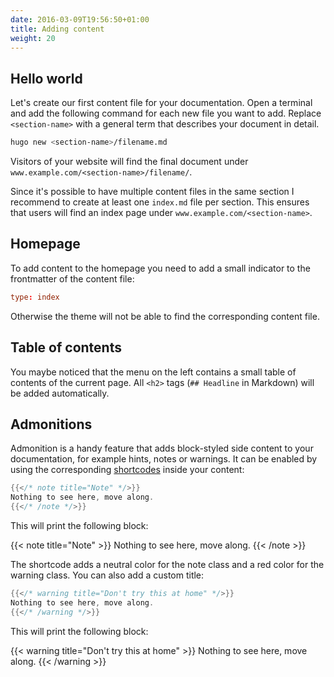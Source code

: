 ```yaml
---
date: 2016-03-09T19:56:50+01:00
title: Adding content
weight: 20
---
```


## Hello world

Let's create our first content file for your documentation. Open a terminal and add the following command for each new file you want to add. Replace `<section-name>` with a general term that describes your document in detail.

```sh
hugo new <section-name>/filename.md
```

Visitors of your website will find the final document under `www.example.com/<section-name>/filename/`.

Since it's possible to have multiple content files in the same section I recommend to create at least one `index.md` file per section. This ensures that users will find an index page under `www.example.com/<section-name>`.

## Homepage

To add content to the homepage you need to add a small indicator to the frontmatter of the content file:

```toml
type: index
```

Otherwise the theme will not be able to find the corresponding content file.

## Table of contents

You maybe noticed that the menu on the left contains a small table of contents of the current page. All `<h2>` tags (`## Headline` in Markdown) will be added automatically.

## Admonitions

Admonition is a handy feature that adds block-styled side content to your documentation, for example hints, notes or warnings. It can be enabled by using the corresponding [shortcodes](http://gohugo.io/extras/shortcodes/) inside your content:

```go
{{</* note title="Note" */>}}
Nothing to see here, move along.
{{</* /note */>}}
```

This will print the following block:

{{< note title="Note" >}}
Nothing to see here, move along.
{{< /note >}}

The shortcode adds a neutral color for the note class and a red color for the warning class. You can also add a custom title:

```go
{{</* warning title="Don't try this at home" */>}}
Nothing to see here, move along.
{{</* /warning */>}}
```

This will print the following block:

{{< warning title="Don't try this at home" >}}
Nothing to see here, move along.
{{< /warning >}}
